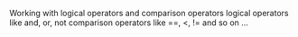 Working with logical operators and comparison operators
logical operators like and, or, not 
comparison operators like ==, <, != and so on ...
